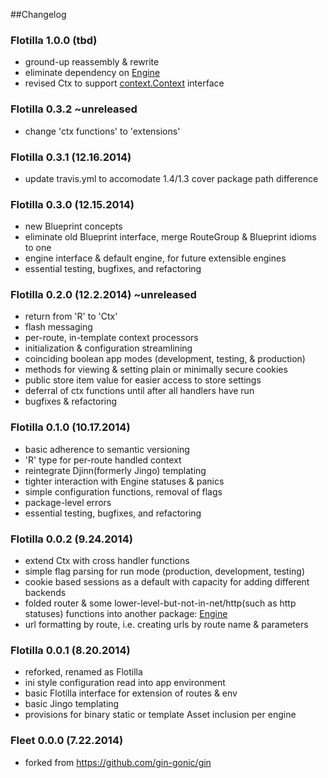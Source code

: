 ##Changelog

### Flotilla 1.0.0 (tbd)

- ground-up reassembly & rewrite
- eliminate dependency on [Engine](https://github.com/thrisp/engine)
- revised Ctx to support [context.Context](https://github.com/golang/net/tree/master/context) interface

### Flotilla 0.3.2 ~unreleased

- change 'ctx functions' to 'extensions'

### Flotilla 0.3.1 (12.16.2014)

- update travis.yml to accomodate 1.4/1.3 cover package path difference

### Flotilla 0.3.0 (12.15.2014)

- new Blueprint concepts 
- eliminate old Blueprint interface, merge RouteGroup & Blueprint idioms to one
- engine interface & default engine, for future extensible engines
- essential testing, bugfixes, and refactoring

### Flotilla 0.2.0 (12.2.2014) ~unreleased

- return from 'R' to 'Ctx'
- flash messaging
- per-route, in-template context processors
- initialization & configuration streamlining
- coinciding boolean app modes (development, testing, & production)
- methods for viewing & setting plain or minimally secure cookies
- public store item value for easier access to store settings 
- deferral of ctx functions until after all handlers have run
- bugfixes & refactoring  

### Flotilla 0.1.0 (10.17.2014)

- basic adherence to semantic versioning
- 'R' type for per-route handled context
- reintegrate Djinn(formerly Jingo) templating
- tighter interaction with Engine statuses & panics
- simple configuration functions, removal of flags 
- package-level errors
- essential testing, bugfixes, and refactoring  


### Flotilla 0.0.2 (9.24.2014)

- extend Ctx with cross handler functions
- simple flag parsing for run mode (production, development, testing)
- cookie based sessions as a default with capacity for adding different backends
- folded router & some lower-level-but-not-in-net/http(such as http statuses)
  functions into another package: [Engine](https://github.com/thrisp/engine)
- url formatting by route, i.e. creating urls by route name & parameters


### Flotilla 0.0.1 (8.20.2014)

- reforked, renamed as Flotilla
- ini style configuration read into app environment
- basic Flotilla interface for extension of routes & env
- basic Jingo templating
- provisions for binary static or template Asset inclusion per engine
 

### Fleet 0.0.0 (7.22.2014)

- forked from https://github.com/gin-gonic/gin
